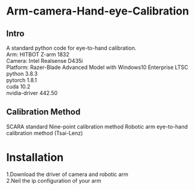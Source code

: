 # Arm-camera-Hand-eye-Calibration
## Intro
A standard python code for eye-to-hand calibration.   
Arm: HITBOT Z-arm 1832   
Camera: Intel Realsense D435i  
Platform: Razer-Blade Advanced Model with Windows10 Enterprise LTSC  
          python     3.8.3  
          pytorch    1.8.1  
          cuda       10.2  
          nvidia-driver 442.50  
## Calibration Method
SCARA standard Nine-point calibration method
Robotic arm eye-to-hand calibration method (Tsai-Lenz)

# Installation
1.Download the driver of camera and robotic arm  
2.Neil the ip configuration of your arm
